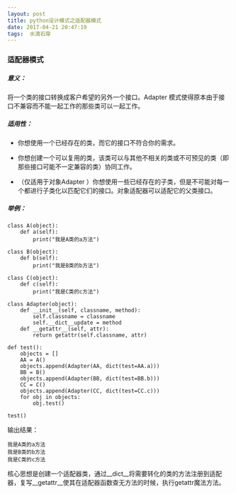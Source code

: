 ```yaml
---
layout: post
title: python设计模式之适配器模式
date: 2017-04-21 20:47:19
tags:  水滴石穿
---
```

### 适配器模式

##### 意义：

将一个类的接口转换成客户希望的另外一个接口。Adapter 模式使得原本由于接口不兼容而不能一起工作的那些类可以一起工作。
##### 适用性：
- 你想使用一个已经存在的类，而它的接口不符合你的需求。

- 你想创建一个可以复用的类，该类可以与其他不相关的类或不可预见的类（即那些接口可能不一定兼容的类）协同工作。

- （仅适用于对象Adapter ）你想使用一些已经存在的子类，但是不可能对每一个都进行子类化以匹配它们的接口。对象适配器可以适配它的父类接口。

##### 举例：
```
class A(object):
    def a(self):
        print("我是A类的a方法")

class B(object):
    def b(self):
        print("我是B类的b方法")

class C(object):
    def c(self):
        print("我是C类的c方法")

class Adapter(object):
    def __init__(self, classname, method):
        self.classname = classname
        self.__dict__update = method
    def __getattr__(self, attr):
        return getattr(self.classname, attr)

def test():
    objects = []
    AA = A()
    objects.append(Adapter(AA, dict(test=AA.a)))
    BB = B()
    objects.append(Adapter(BB, dict(test=BB.b)))
    CC = C()
    objects.append(Adapter(CC, dict(test=CC.c)))
    for obj in objects:
        obj.test()

test()
```
输出结果：

```
我是A类的a方法
我是B类的b方法
我是C类的c方法
```
核心思想是创建一个适配器类，通过__dict__将需要转化的类的方法注册到适配器，复写__getattr__使其在适配器函数查无方法的时候，执行getattr魔法方法。